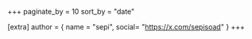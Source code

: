 +++
paginate_by = 10
sort_by = "date"

[extra]
author = { name = "sepi", social= "https://x.com/sepisoad" }
+++
